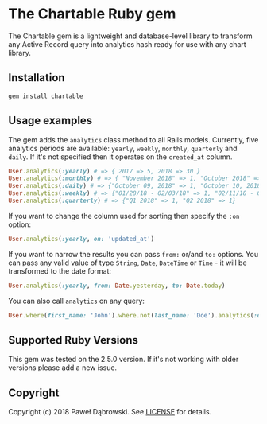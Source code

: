 # The Chartable Ruby gem

The Chartable gem is a lightweight and database-level library to transform any Active Record query into analytics hash ready for use with any chart library.

## Installation
    gem install chartable

## Usage examples

The gem adds the `analytics` class method to all Rails models. Currently, five analytics periods are available: `yearly`, `weekly`, `monthly`, `quarterly` and `daily`. If it's not specified then it operates on the `created_at` column.

```ruby
User.analytics(:yearly) # => { 2017 => 5, 2018 => 30 }
User.analytics(:monthly) # => { "November 2018" => 1, "October 2018" => 1 }
User.analytics(:daily) # => {"October 09, 2018" => 1, "October 10, 2018" => 1}
User.analytics(:weekly) # => {"01/28/18 - 02/03/18" => 1, "02/11/18 - 02/17/18" => 1}
User.analytics(:quarterly) # => {"Q1 2018" => 1, "Q2 2018" => 1}
```

If you want to change the column used for sorting then specify the `:on` option:

```ruby
User.analytics(:yearly, on: 'updated_at')
```

If you want to narrow the results you can pass `from:` or/and `to:` options. You can pass any valid value of type `String`, `Date`, `DateTime` or `Time` - it will be transformed to the date format:

```ruby
User.analytics(:yearly, from: Date.yesterday, to: Date.today)
```

You can also call `analytics` on any query:

```ruby
User.where(first_name: 'John').where.not(last_name: 'Doe').analytics(:daily)
```

## Supported Ruby Versions

This gem was tested on the 2.5.0 version. If it's not working with older versions please add a new issue.

## Copyright

Copyright (c) 2018 Paweł Dąbrowski.
See [LICENSE][] for details.

[license]: LICENSE.md
